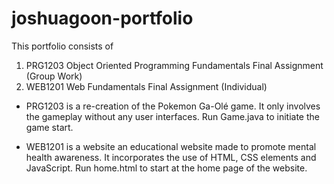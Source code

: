 # joshuagoon-portfolio

This portfolio consists of
1. PRG1203 Object Oriented Programming Fundamentals Final Assignment (Group Work)
2. WEB1201 Web Fundamentals Final Assignment (Individual)

- PRG1203 is a re-creation of the Pokemon Ga-Olé game. It only involves the gameplay without any user interfaces. Run Game.java to initiate the game start.

- WEB1201 is a website an educational website made to promote mental health awareness. It incorporates the use of HTML, CSS elements and JavaScript. Run home.html to start at the home page of the website.
